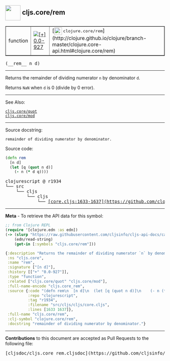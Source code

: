 ## <img width="48px" valign="middle" src="http://i.imgur.com/Hi20huC.png"> cljs.core/rem

 <table border="1">
<tr>

<td>function</td>
<td><a href="https://github.com/cljsinfo/cljs-api-docs/tree/0.0-927"><img valign="middle" alt="[+] 0.0-927" src="https://img.shields.io/badge/+-0.0--927-lightgrey.svg"></a> </td>
<td>
[<img height="24px" valign="middle" src="http://i.imgur.com/1GjPKvB.png"> <samp>clojure.core/rem</samp>](http://clojure.github.io/clojure/branch-master/clojure.core-api.html#clojure.core/rem)
</td>
</tr>
</table>

 <samp>
(__rem__ n d)<br>
</samp>

---

Returns the remainder of dividing numerator `n` by denominator `d`.

Returns `NaN` when `d` is 0 (divide by 0 error).

---


See Also:

[`cljs.core/quot`](cljs.core_quot.md)<br>
[`cljs.core/mod`](cljs.core_mod.md)<br>

---

Source docstring:

```
remainder of dividing numerator by denominator.
```

Source code:

```clj
(defn rem
  [n d]
  (let [q (quot n d)]
    (- n (* d q))))
```

 <pre>
clojurescript @ r1934
└── src
    └── cljs
        └── cljs
            └── <ins>[core.cljs:1633-1637](https://github.com/clojure/clojurescript/blob/r1934/src/cljs/cljs/core.cljs#L1633-L1637)</ins>
</pre>


---

__Meta__ - To retrieve the API data for this symbol:

```clj
;; from Clojure REPL
(require '[clojure.edn :as edn])
(-> (slurp "https://raw.githubusercontent.com/cljsinfo/cljs-api-docs/catalog/cljs-api.edn")
    (edn/read-string)
    (get-in [:symbols "cljs.core/rem"]))
```

```clj
{:description "Returns the remainder of dividing numerator `n` by denominator `d`.\n\nReturns `NaN` when `d` is 0 (divide by 0 error).",
 :ns "cljs.core",
 :name "rem",
 :signature ["[n d]"],
 :history [["+" "0.0-927"]],
 :type "function",
 :related ["cljs.core/quot" "cljs.core/mod"],
 :full-name-encode "cljs.core_rem",
 :source {:code "(defn rem\n  [n d]\n  (let [q (quot n d)]\n    (- n (* d q))))",
          :repo "clojurescript",
          :tag "r1934",
          :filename "src/cljs/cljs/core.cljs",
          :lines [1633 1637]},
 :full-name "cljs.core/rem",
 :clj-symbol "clojure.core/rem",
 :docstring "remainder of dividing numerator by denominator."}

```

---

__Contributions__ to this document are accepted as Pull Requests to the following file:

 <pre>
[cljsdoc/cljs.core_rem.cljsdoc](https://github.com/cljsinfo/cljs-api-docs/blob/master/cljsdoc/cljs.core_rem.cljsdoc)
</pre>

